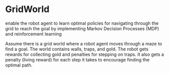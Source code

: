 # GridWorld
enable the robot agent to learn optimal policies for navigating through the grid to reach the goal by implementing Markov Decision Processes (MDP) and reinforcement learning

Assume there is a grid world where a robot agent moves through a maze to find a goal. The world contains walls, traps, and gold. The robot gets rewards for collecting gold and penalties for
stepping on traps. It also gets a penalty (living reward) for each step it takes to encourage finding the optimal path.
